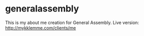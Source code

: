 generalassembly
===============

This is my about me creation for General Assembly. Live version: http://mykklemme.com/clients/me
